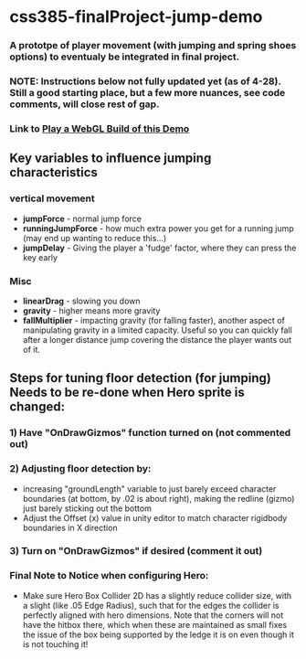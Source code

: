 # css385-finalProject-jump-demo
### A prototpe of player movement (with jumping and spring shoes options) to eventualy be integrated in final project.

### NOTE: Instructions below not fully updated yet (as of 4-28). Still a good starting place, but a few more nuances, see code comments, will close rest of gap.

### Link to [Play a WebGL Build of this Demo](https://jeffcaruso.github.io/css385-finalProject-jump-demo/)


## Key variables to influence jumping characteristics
### vertical movement
- **jumpForce** - normal jump force
- **runningJumpForce** - how much extra power you get for a running jump (may end up wanting to reduce this...)
- **jumpDelay** - Giving the player a 'fudge' factor, where they can press the key early

### Misc
- **linearDrag** - slowing you down
- **gravity** -  higher means more gravity
- **fallMultiplier** - impacting gravity (for falling faster), another aspect of manipulating gravity in a limited capacity. Useful so you can quickly fall after a longer distance jump covering the distance the player wants out of it.


## Steps for tuning floor detection (for jumping) Needs to be re-done when Hero sprite is changed:
### 1) Have "OnDrawGizmos" function turned on (not commented out)
### 2) Adjusting floor detection by:
- increasing "groundLength" variable to just barely exceed character boundaries (at bottom, by .02 is about right), making the redline (gizmo) just barely sticking out the bottom
- Adjust the Offset (x) value in unity editor to match character rigidbody boundaries in X direction
### 3) Turn on "OnDrawGizmos" if desired (comment it out)


### Final Note to Notice when configuring Hero:
- Make sure Hero Box Collider 2D has a slightly reduce collider size, with a slight (like .05 Edge Radius), such that for the edges the collider is perfectly aligned with hero dimensions. Note that the corners will not have the hitbox there, which when these are maintained as small fixes the issue of the box being supported by the ledge it is on even though it is not touching it!
